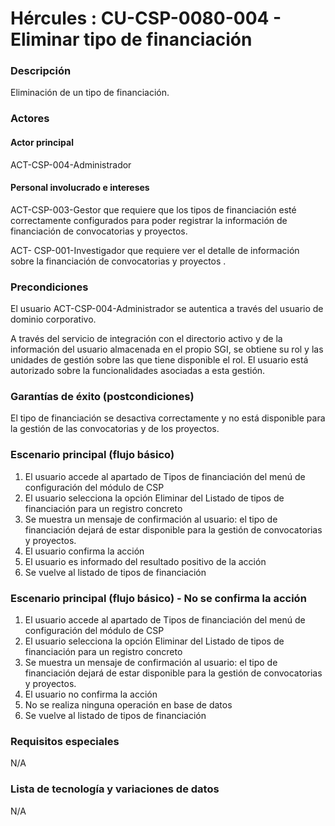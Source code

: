 # Hércules : CU\-CSP\-0080\-004 \- Eliminar tipo de financiación



### Descripción

Eliminación de un tipo de financiación.

### Actores

#### Actor principal

ACT\-CSP\-004\-Administrador

#### Personal involucrado e intereses

ACT\-CSP\-003\-Gestor que requiere que los tipos de financiación esté correctamente configurados para poder registrar la información de financiación de convocatorias y proyectos.

ACT\- CSP\-001\-Investigador que requiere ver el detalle de información sobre la financiación de convocatorias y proyectos .

### Precondiciones

El usuario ACT\-CSP\-004\-Administrador se autentica a través del usuario de dominio corporativo.

A través del servicio de integración con el directorio activo y de la información del usuario almacenada en el propio SGI, se obtiene su rol y las unidades de gestión sobre las que tiene disponible el rol. El usuario está autorizado sobre la funcionalidades asociadas a esta gestión.

### Garantías de éxito (postcondiciones)

El tipo de financiación se desactiva correctamente y no está disponible para la gestión de las convocatorias y de los proyectos.

### Escenario principal (flujo básico)

1. El usuario accede al apartado de Tipos de financiación del menú de configuración del módulo de CSP
2. El usuario selecciona la opción Eliminar del Listado de tipos de financiación para un registro concreto
3. Se muestra un mensaje de confirmación al usuario: el tipo de financiación dejará de estar disponible para la gestión de convocatorias y proyectos.
4. El usuario confirma la acción
5. El usuario es informado del resultado positivo de la acción
6. Se vuelve al listado de tipos de financiación

  


### Escenario principal (flujo básico) \- No se confirma la acción

1. El usuario accede al apartado de Tipos de financiación del menú de configuración del módulo de CSP
2. El usuario selecciona la opción Eliminar del Listado de tipos de financiación para un registro concreto
3. Se muestra un mensaje de confirmación al usuario: el tipo de financiación dejará de estar disponible para la gestión de convocatorias y proyectos.
4. El usuario no confirma la acción
5. No se realiza ninguna operación en base de datos
6. Se vuelve al listado de tipos de financiación

### Requisitos especiales

N/A

### Lista de tecnología y variaciones de datos

N/A

  
  
  





